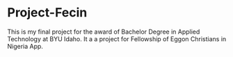 # Project-Fecin
This is my final project for the award of Bachelor Degree in Applied Technology at BYU Idaho. It a a project for Fellowship of Eggon Christians in Nigeria App.
